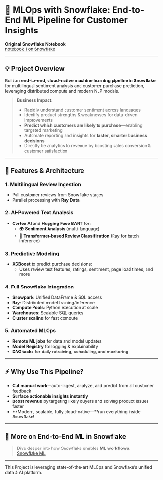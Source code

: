 # 🚀 MLOps with Snowflake: End-to-End ML Pipeline for Customer Insights

**Original Snowflake Notebook:**  
[notebook 1 on Snowflake](https://app.snowflake.com/us-east-1/rlc50566/#/notebooks/HOL_DB.HOL_SCHEMA.%22notebook%201%22)

---

## 💡 Project Overview

Built an **end-to-end, cloud-native machine learning pipeline in Snowflake** for multilingual sentiment analysis and customer purchase prediction, leveraging distributed compute and modern NLP models.

> **Business Impact:**  
> - Rapidly understand customer sentiment across languages  
> - Identify product strengths & weaknesses for data-driven improvements  
> - **Predict which customers are likely to purchase**—enabling targeted marketing  
> - Automate reporting and insights for **faster, smarter business decisions**  
> - Directly tie analytics to revenue by boosting sales conversion & customer satisfaction

---

## 🔗 Features & Architecture

### 1. Multilingual Review Ingestion
- Pull customer reviews from Snowflake stages
- Parallel processing with **Ray Data**

### 2. AI-Powered Text Analysis
- **Cortex AI** and **Hugging Face BART** for:
  - 🌍 **Sentiment Analysis** (multi-language)
  - 🧠 **Transformer-based Review Classification** (Ray for batch inference)

### 3. Predictive Modeling
- **XGBoost** to predict purchase decisions:
  - Uses review text features, ratings, sentiment, page load times, and more

### 4. Full Snowflake Integration
- **Snowpark**: Unified DataFrame & SQL access
- **Ray**: Distributed model training/inference  
- **Compute Pools**: Python execution at scale  
- **Warehouses**: Scalable SQL queries  
- **Cluster scaling** for fast compute

### 5. Automated MLOps
- **Remote ML jobs** for data and model updates
- **Model Registry** for logging & explainability
- **DAG tasks** for daily retraining, scheduling, and monitoring

---

## ⚡️ Why Use This Pipeline?

- **Cut manual work**—auto-ingest, analyze, and predict from all customer feedback  
- **Surface actionable insights instantly**  
- **Boost revenue** by targeting likely buyers and solving product issues faster  
- **Modern, scalable, fully cloud-native—**run everything inside Snowflake!

---

## 🧩 More on End-to-End ML in Snowflake

> Dive deeper into how Snowflake enables **ML workflows**:  
> [Snowflake ML](https://www.snowflake.com/en/product/features/end-to-end-ml-workflows/?utm_source=on24&utm_medium=referral&utm_campaign=0n24-webinars-resource-box)

---

This Project is leveraging state-of-the-art MLOps and Snowflake’s unified data & AI platform.  

